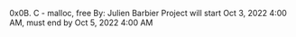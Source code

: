 0x0B. C - malloc, free
By: Julien Barbier
Project will start Oct 3, 2022 4:00 AM, must end by Oct 5, 2022 4:00 AM
